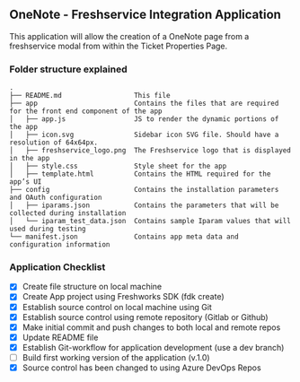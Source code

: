 ## OneNote - Freshservice Integration Application

This application will allow the creation of a OneNote page from a freshservice modal from within the Ticket Properties Page.

### Folder structure explained

    .
    ├── README.md                  This file
    ├── app                        Contains the files that are required for the front end component of the app
    │   ├── app.js                 JS to render the dynamic portions of the app
    │   ├── icon.svg               Sidebar icon SVG file. Should have a resolution of 64x64px.
    │   ├── freshservice_logo.png  The Freshservice logo that is displayed in the app
    │   ├── style.css              Style sheet for the app
    │   ├── template.html          Contains the HTML required for the app’s UI
    ├── config                     Contains the installation parameters and OAuth configuration
    │   ├── iparams.json           Contains the parameters that will be collected during installation
    │   └── iparam_test_data.json  Contains sample Iparam values that will used during testing
    └── manifest.json              Contains app meta data and configuration information

### Application Checklist
- [x] Create file structure on local machine
- [x] Create App project using Freshworks SDK (fdk create)
- [x] Establish source control on local machine using Git
- [x] Establish source control using remote repository (Gitlab or Github)
- [x] Make initial commit and push changes to both local and remote repos
- [x] Update README file
- [x] Establish Git-workflow for application development (use a dev branch)
- [ ] Build first working version of the application (v.1.0)
- [x] Source control has been changed to using Azure DevOps Repos